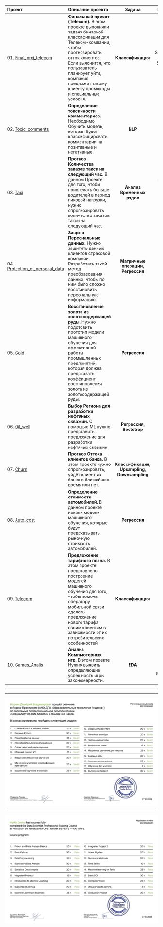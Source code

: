 | Проект | Описание проекта | Задача | Библиотеки |
| :----- | :------ | :---: | :---: |
| 01. [Final_proj_telecom](https://github.com/DmitryNorkin/YandexPracticum_DataScience_projects/tree/main/01.%20Final_proj_telecom) | **Финальный проект (Telecom).** В этом проекте выполняли задачу бинарной классификации для Телеком-компании, чтобы прогнозировать отток клиентов. Если выяснится, что пользователь планирует уйти, компания предложит такому клиенту промокоды и специальные условия. | **Классификация** | Pandas, Numpy, Scipy,lightgbm, catboost, Sklearn, phik, matplotlib, seaborn |
| 02. [Toxic_comments](https://github.com/DmitryNorkin/YandexPracticum_DataScience_projects/tree/main/02.%20Toxic_comments) | **Определение токсичности комментариев.** Необходимо Обучить модель, которая будет классифицировать комментарии на позитивные и негативные. | **NLP** | Spacy, re |
| 03. [Taxi](https://github.com/DmitryNorkin/YandexPracticum_DataScience_projects/tree/main/03.%20Taxi) | **Прогноз Количества заказов такси на следующий час.** В данном Проекте для того, чтобы привлекать больше водителей в период пиковой нагрузки, нужно спрогнозировать количество заказов такси на следующий час. | **Анализ Временных рядов** | statsmodels, matplotlib, seaborn, lightgbm, catboost Sklearn |
| 04. [Protection_of_personal_data](https://github.com/DmitryNorkin/YandexPracticum_DataScience_projects/tree/main/04.%20Protection_of_personal_data) | **Защита Персональных данных.** Нужно защитить данные клиентов страховой компании. Разработать такой метод преобразования данных, чтобы по ним было сложно восстановить персональную информацию. | **Матричные операции, Регрессия** | Pandas, Numpy, Os, matplotlib, seaborn, Sklearn |
| 05. [Gold](https://github.com/DmitryNorkin/YandexPracticum_DataScience_projects/tree/main/05.%20Gold) | **Восстановление золота из золотосодержащей руды.** Нужно подотовить прототип модели машинного обучения для эффективной работы промышленных предприятий, которая должна предсказать коэффициент восстановления золота из золотосодержащей руды. | **Регрессия** |  lightgbm, catboost, Sklearn |
| 06. [Oil_well](https://github.com/DmitryNorkin/YandexPracticum_DataScience_projects/tree/main/06.%20Oil_well) | **Выбор Региона для разработки нефтяных скважин.** С помощью ML нужно представить предложение для разработки нефтяных скважин. | **Регрессия, Bootstrap** |  lightgbm, catboost, Sklearn |
| 07. [Churn](https://github.com/DmitryNorkin/YandexPracticum_DataScience_projects/tree/main/07.%20Churn) | **Прогноз Оттока клиентов банка.** В этом проекте нужно спрогнозировать, уйдёт клиент из банка в ближайшее время или нет. | **Классификация, Upsampling, Downsampling** | Sklearn |
| 08. [Auto_cost](https://github.com/DmitryNorkin/YandexPracticum_DataScience_projects/tree/main/08.%20Auto_cost) | **Определение стоимости автомобилей.** В данном проекте искали модели машинного обучения, которые будут предсказывать рыночную стоимость автомобилей. | **Регрессия** | Sklearn, lightgbm, catboost |
| 09. [Telecom](https://github.com/DmitryNorkin/YandexPracticum_DataScience_projects/tree/main/09.%20Telecom) | **Предложение тарифного плана.** В этом проекте представлено построение моделей машинного обучения для того, чтобы помочь оператору мобильной связи сделать предложение нового тарифа своим клиентам в зависимости от их потребительских особенностей. | **Классификация** | Sklearn |
| 10. [Games_Analis](https://github.com/DmitryNorkin/YandexPracticum_DataScience_projects/tree/main/10.%20Games_Analis) | **Анализ Компьютерных игр.** В этом проекте Нужно выявить определяющие успешность игры закономерности. | **EDA** | pandas, numpy, matplotlib, seaborn, scipy |

---

---

![Диплом ЯндексПрактикума "DataScience"](https://github.com/DmitryNorkin/YandexPracticum_DataScience_projects/blob/main/ДипломDS(рус).png)

---

![Диплом ЯндексПрактикума(eng) "DataScience"](https://github.com/DmitryNorkin/YandexPracticum_DataScience_projects/blob/main/ДипломDS(eng).png)
